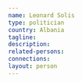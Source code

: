 ```yaml
---
name: Leonard Solis
type: politician
country: Albania
tagline:
description:
related-persons:
connections:
layout: person
---
```

